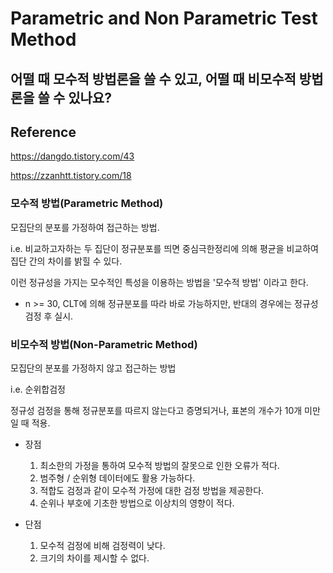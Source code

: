 # Parametric and Non Parametric Test Method

## 어떨 때 모수적 방법론을 쓸 수 있고, 어떨 때 비모수적 방법론을 쓸 수 있나요?

## Reference

<a href="https://dangdo.tistory.com/43">https://dangdo.tistory.com/43</a>

<a href="https://zzanhtt.tistory.com/18">https://zzanhtt.tistory.com/18</a>

### 모수적 방법(Parametric Method)

모집단의 분포를 가정하여 접근하는 방법. 

i.e. 비교하고자하는 두 집단이 정규분포를 띄면 중심극한정리에 의해 평균을 비교하여 집단 간의 차이를 밝힐 수 있다.

이런 정규성을 가지는 모수적인 특성을 이용하는 방법을 '모수적 방법' 이라고 한다.

* n >= 30, CLT에 의해 정규분포를 따라 바로 가능하지만, 반대의 경우에는 정규성 검정 후 실시.

### 비모수적 방법(Non-Parametric Method)

모집단의 분포를 가정하지 않고 접근하는 방법

i.e. 순위합검정

정규성 검정을 통해 정규분포를 따르지 않는다고 증명되거나, 표본의 개수가 10개 미만일 때 적용.

* 장점

    1. 최소한의 가정을 통하여 모수적 방법의 잘못으로 인한 오류가 적다.
    2. 범주형 / 순위형 데이터에도 활용 가능하다.
    3. 적합도 검정과 같이 모수적 가정에 대한 검정 방법을 제공한다.
    4. 순위나 부호에 기초한 방법으로 이상치의 영향이 적다.

* 단점

    1. 모수적 검정에 비해 검정력이 낮다.
    2. 크기의 차이를 제시할 수 없다.


